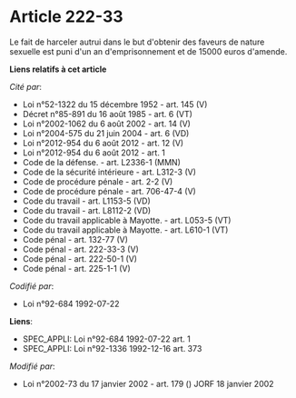 # Article 222-33

Le fait de harceler autrui dans le but d'obtenir des faveurs de nature sexuelle est puni d'un an d'emprisonnement et de 15000
euros d'amende.

**Liens relatifs à cet article**

_Cité par_:

  - Loi n°52-1322 du 15 décembre 1952 - art. 145 (V)
  - Décret n°85-891 du 16 août 1985 - art. 6 (VT)
  - Loi n°2002-1062 du 6 août 2002 - art. 14 (V)
  - Loi n°2004-575 du 21 juin 2004 - art. 6 (VD)
  - Loi n°2012-954 du 6 août 2012 - art. 12 (V)
  - Loi n°2012-954 du 6 août 2012 - art. 1
  - Code de la défense. - art. L2336-1 (MMN)
  - Code de la sécurité intérieure - art. L312-3 (V)
  - Code de procédure pénale - art. 2-2 (V)
  - Code de procédure pénale - art. 706-47-4 (V)
  - Code du travail - art. L1153-5 (VD)
  - Code du travail - art. L8112-2 (VD)
  - Code du travail applicable à Mayotte. - art. L053-5 (VT)
  - Code du travail applicable à Mayotte. - art. L610-1 (VT)
  - Code pénal - art. 132-77 (V)
  - Code pénal - art. 222-33-3 (V)
  - Code pénal - art. 222-50-1 (V)
  - Code pénal - art. 225-1-1 (V)

_Codifié par_:

  - Loi n°92-684 1992-07-22

**Liens**:

  - SPEC_APPLI: Loi n°92-684 1992-07-22 art. 1
  - SPEC_APPLI: Loi n°92-1336 1992-12-16 art. 373

_Modifié par_:

  - Loi n°2002-73 du 17 janvier 2002 - art. 179 () JORF 18 janvier 2002
